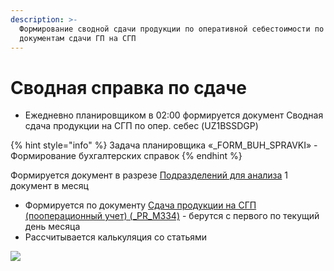 ```yaml
---
description: >-
  Формирование сводной сдачи продукции по оперативной себестоимости по
  документам сдачи ГП на СГП
---
```


# Сводная справка по сдаче

* Ежедневно планировщиком в 02:00 формируется документ Сводная сдача продукции на СГП по опер. себес (UZ1BSSDGP)

{% hint style="info" %}
Задача планировщика «\_FORM\_BUH\_SPRAVKI» - Формирование бухгалтерских справок
{% endhint %}

Формируется документ в разрезе [Подразделений для анализа](../../../upravlenie-mdm/spravochnik-podrazdelenii/) 1 документ в месяц

* Формируется по документу [Сдача продукции на СГП (пооперационный учет) (\_PR\_M334)](../../../uchet/otgruzka-produkcii/sdacha-produkcii-na-sgp-1.md) - берутся с первого по текущий день месяца
* Рассчитывается калькуляция со статьями

![](<../../../.gitbook/assets/0 (40)>)
